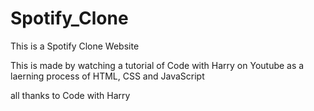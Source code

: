 # Spotify_Clone
This is a Spotify Clone Website 

This is made by watching a tutorial of Code with Harry on Youtube as a laerning process of HTML, CSS and JavaScript 

all thanks to Code with Harry 

